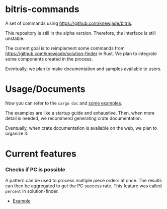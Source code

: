 # bitris-commands

A set of commands using https://github.com/knewjade/bitris.

This repository is still in the alpha version. Therefore, the interface is still unstable.

The current goal is to reimplement some commands from https://github.com/knewjade/solution-finder in Rust.
We plan to integrate some components created in the process.

Eventually, we plan to make documentation and samples available to users.

# Usage/Documents

Now you can refer to the `cargo doc` and [some examples](examples).

The examples are like a startup guide and exhaustive.
Then, when more detail is needed, we recommend generating crate documentation.

Eventually, when crate documentation is available on the web, we plan to organize it.

# Current features

### Checks if PC is possible

A pattern can be used to process multiple piece orders at once.
The results can then be aggregated to get the PC success rate.
This feature was called `percent` in solution-finder.

- [Example](examples/pc_possible.rs)
